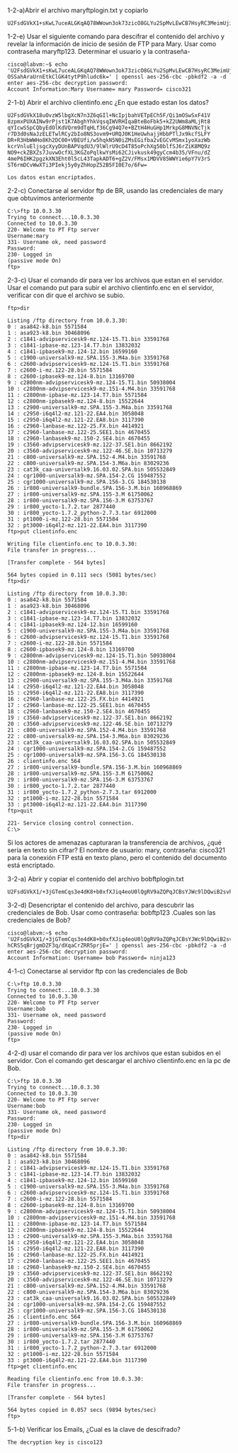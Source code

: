 1-2-a)Abrir el archivo maryftplogin.txt  y copiarlo

    U2FsdGVkX1+sKwL7uceALGKqAQ78WWown3ok73zicO8GLYu2SpMvLEwCB7HsyRC3MeimUjiXRCLwOSSahAraUrnEtkClGK4tytP9hludc6k=

1-2-e) Usar el siguiente comando para descifrar el contenido del archivo y revelar la información de inicio de sesión 
de FTP para Mary. Usar como contraseña maryftp123. Determinar el usuario y la contraseña-

    cisco@labvm:~$ echo 'U2FsdGVkX1+sKwL7uceALGKqAQ78WWown3ok73zicO8GLYu2SpMvLEwCB7HsyRC3MeimUjiXRCLw OSSahAraUrnEtkClGK4tytP9hludc6k=' | openssl aes-256-cbc -pbkdf2 -a -d 
    enter aes-256-cbc decryption password:
    Account Information:Mary Username= mary Password= cisco321

2-1-b) Abrir el archivo clientinfo.enc ¿En que estado estan los datos?

    U2FsdGVkX18uOvzW5lbgXcN7n3Z6qGIl+NcIpjbahVETpECh5F/Qi1mOSwSxF41V
    8zpmxPUXAINw9rPjst1K7AbghYhkVqsqIWVRHIqaBteBoFbk5+kZ2UWm8aMLjRt8
    qYIcwSSpCQbyEdOlKdVQrm9dTqHLf36Cg94Q7e+BZtH4HuGHp1MrkpG8MNVNcTjk
    r7D3d0sNaJzELETwlRCy2bIo8NS3ovm9+URQJ0K1HeUwhajjHbbPTlJx9kcfSLFY
    DR+R3HbWWHo8Kh2DC00+VBEUfi/w5hqkN5N0iZMsEGifba2vEGCvMSmx1yoXazWb
    kcrVnluEljsgcXyyDUnBAPVqdU3/9lWlrU9cD4T85oPchXg50blfSJ6rZiK8MQ9z
    NO9+ckZBXZs7JuvwOcfXL3KGZoPqlkwYsMi62CJivkusk49gyCcm4b35/VFnu/dZ
    4meP6IHK2pgzkXN3Eht0l5cL43TapkADT6+gZ2V/FMsx1MDVV85WWYie6pY7V3rS
    ST6rmDCvWwXTi3PIekj5y0yZhHopZ52B5FI0E7o/6Fw=

    Los datos estan encriptados.

2-2-c) Conectarse al servidor ftp de BR, usando las credenciales de mary que obtuvimos anteriormente

    C:\>ftp 10.0.3.30
    Trying to connect...10.0.3.30
    Connected to 10.0.3.30
    220- Welcome to PT Ftp server
    Username:mary
    331- Username ok, need password
    Password:
    230- Logged in
    (passive mode On)
    ftp>

2-3-c) Usar el comando dir para ver los archivos que estan en el servidor. Usar el comando put para
subir el archivo clientinfo.enc en el servidor, verificar con dir que el archivo se subio.

    ftp>dir
    
    Listing /ftp directory from 10.0.3.30: 
    0 : asa842-k8.bin 5571584
    1 : asa923-k8.bin 30468096
    2 : c1841-advipservicesk9-mz.124-15.T1.bin 33591768
    3 : c1841-ipbase-mz.123-14.T7.bin 13832032
    4 : c1841-ipbasek9-mz.124-12.bin 16599160
    5 : c1900-universalk9-mz.SPA.155-3.M4a.bin 33591768
    6 : c2600-advipservicesk9-mz.124-15.T1.bin 33591768
    7 : c2600-i-mz.122-28.bin 5571584
    8 : c2600-ipbasek9-mz.124-8.bin 13169700
    9 : c2800nm-advipservicesk9-mz.124-15.T1.bin 50938004
    10 : c2800nm-advipservicesk9-mz.151-4.M4.bin 33591768
    11 : c2800nm-ipbase-mz.123-14.T7.bin 5571584
    12 : c2800nm-ipbasek9-mz.124-8.bin 15522644
    13 : c2900-universalk9-mz.SPA.155-3.M4a.bin 33591768
    14 : c2950-i6q4l2-mz.121-22.EA4.bin 3058048
    15 : c2950-i6q4l2-mz.121-22.EA8.bin 3117390
    16 : c2960-lanbase-mz.122-25.FX.bin 4414921
    17 : c2960-lanbase-mz.122-25.SEE1.bin 4670455
    18 : c2960-lanbasek9-mz.150-2.SE4.bin 4670455
    19 : c3560-advipservicesk9-mz.122-37.SE1.bin 8662192
    20 : c3560-advipservicesk9-mz.122-46.SE.bin 10713279
    21 : c800-universalk9-mz.SPA.152-4.M4.bin 33591768
    22 : c800-universalk9-mz.SPA.154-3.M6a.bin 83029236
    23 : cat3k_caa-universalk9.16.03.02.SPA.bin 505532849
    24 : cgr1000-universalk9-mz.SPA.154-2.CG 159487552
    25 : cgr1000-universalk9-mz.SPA.156-3.CG 184530138
    26 : ir800-universalk9-bundle.SPA.156-3.M.bin 160968869
    27 : ir800-universalk9-mz.SPA.155-3.M 61750062
    28 : ir800-universalk9-mz.SPA.156-3.M 63753767
    29 : ir800_yocto-1.7.2.tar 2877440
    30 : ir800_yocto-1.7.2_python-2.7.3.tar 6912000
    31 : pt1000-i-mz.122-28.bin 5571584
    32 : pt3000-i6q4l2-mz.121-22.EA4.bin 3117390
    ftp>put clientinfo.enc
    
    Writing file clientinfo.enc to 10.0.3.30: 
    File transfer in progress...
    
    [Transfer complete - 564 bytes]
    
    564 bytes copied in 0.111 secs (5081 bytes/sec)
    ftp>dir
    
    Listing /ftp directory from 10.0.3.30: 
    0 : asa842-k8.bin 5571584
    1 : asa923-k8.bin 30468096
    2 : c1841-advipservicesk9-mz.124-15.T1.bin 33591768
    3 : c1841-ipbase-mz.123-14.T7.bin 13832032
    4 : c1841-ipbasek9-mz.124-12.bin 16599160
    5 : c1900-universalk9-mz.SPA.155-3.M4a.bin 33591768
    6 : c2600-advipservicesk9-mz.124-15.T1.bin 33591768
    7 : c2600-i-mz.122-28.bin 5571584
    8 : c2600-ipbasek9-mz.124-8.bin 13169700
    9 : c2800nm-advipservicesk9-mz.124-15.T1.bin 50938004
    10 : c2800nm-advipservicesk9-mz.151-4.M4.bin 33591768
    11 : c2800nm-ipbase-mz.123-14.T7.bin 5571584
    12 : c2800nm-ipbasek9-mz.124-8.bin 15522644
    13 : c2900-universalk9-mz.SPA.155-3.M4a.bin 33591768
    14 : c2950-i6q4l2-mz.121-22.EA4.bin 3058048
    15 : c2950-i6q4l2-mz.121-22.EA8.bin 3117390
    16 : c2960-lanbase-mz.122-25.FX.bin 4414921
    17 : c2960-lanbase-mz.122-25.SEE1.bin 4670455
    18 : c2960-lanbasek9-mz.150-2.SE4.bin 4670455
    19 : c3560-advipservicesk9-mz.122-37.SE1.bin 8662192
    20 : c3560-advipservicesk9-mz.122-46.SE.bin 10713279
    21 : c800-universalk9-mz.SPA.152-4.M4.bin 33591768
    22 : c800-universalk9-mz.SPA.154-3.M6a.bin 83029236
    23 : cat3k_caa-universalk9.16.03.02.SPA.bin 505532849
    24 : cgr1000-universalk9-mz.SPA.154-2.CG 159487552
    25 : cgr1000-universalk9-mz.SPA.156-3.CG 184530138
    26 : clientinfo.enc 564
    27 : ir800-universalk9-bundle.SPA.156-3.M.bin 160968869
    28 : ir800-universalk9-mz.SPA.155-3.M 61750062
    29 : ir800-universalk9-mz.SPA.156-3.M 63753767
    30 : ir800_yocto-1.7.2.tar 2877440
    31 : ir800_yocto-1.7.2_python-2.7.3.tar 6912000
    32 : pt1000-i-mz.122-28.bin 5571584
    33 : pt3000-i6q4l2-mz.121-22.EA4.bin 3117390
    ftp>quit
    
    221- Service closing control connection.
    C:\>

Si los actores de amenazas capturaran la transferencia de archivos, ¿qué sería en texto sin cifrar?
El nombre de usuario: mary, contraseña: cisco321 para la conexión FTP está en texto plano, pero el 
contenido del documento está encriptado.

3-2-a) Abrir y copiar el contenido del archivo bobftplogin.txt

    U2FsdGVkX1/+3jGTemCqs3e4dK8+b0xfXJiq4eoU0lQgRV9aZQPqJCBsYJWc9lDQwiB2svhiWSUVhCRS5qBrjgmDZF3q/dXqaCrZRR5prjE=


3-2-d) Desencriptar el contenido del archivo, para descubrir las credenciales de Bob. Usar como contraseña: bobftp123
.Cuales son las credenciales de Bob?

    cisco@labvm:~$ echo 'U2FsdGVkX1/+3jGTemCqs3e4dK8+b0xfXJiq4eoU0lQgRV9aZQPqJCBsYJWc9lDQwiB2svhiWSUV hCRS5qBrjgmDZF3q/dXqaCrZRR5prjE=' | openssl aes-256-cbc -pbkdf2 -a -d 
    enter aes-256-cbc decryption password:
    Account Information: Username= bob Password= ninja123

4-1-c) Conectarse al servidor ftp con las credenciales de Bob

    C:\>ftp 10.0.3.30
    Trying to connect...10.0.3.30
    Connected to 10.0.3.30
    220- Welcome to PT Ftp server
    Username:bob
    331- Username ok, need password
    Password:
    230- Logged in
    (passive mode On)
    ftp>

4-2-d) usar el comando dir para ver los archivos que estan subidos en el servidor. Con el comando
get descargar el archivo clientinfo.enc en la pc de Bob.

    C:\>ftp 10.0.3.30
    Trying to connect...10.0.3.30
    Connected to 10.0.3.30
    220- Welcome to PT Ftp server
    Username:bob
    331- Username ok, need password
    Password:
    230- Logged in
    (passive mode On)
    ftp>dir
    
    Listing /ftp directory from 10.0.3.30: 
    0 : asa842-k8.bin 5571584
    1 : asa923-k8.bin 30468096
    2 : c1841-advipservicesk9-mz.124-15.T1.bin 33591768
    3 : c1841-ipbase-mz.123-14.T7.bin 13832032
    4 : c1841-ipbasek9-mz.124-12.bin 16599160
    5 : c1900-universalk9-mz.SPA.155-3.M4a.bin 33591768
    6 : c2600-advipservicesk9-mz.124-15.T1.bin 33591768
    7 : c2600-i-mz.122-28.bin 5571584
    8 : c2600-ipbasek9-mz.124-8.bin 13169700
    9 : c2800nm-advipservicesk9-mz.124-15.T1.bin 50938004
    10 : c2800nm-advipservicesk9-mz.151-4.M4.bin 33591768
    11 : c2800nm-ipbase-mz.123-14.T7.bin 5571584
    12 : c2800nm-ipbasek9-mz.124-8.bin 15522644
    13 : c2900-universalk9-mz.SPA.155-3.M4a.bin 33591768
    14 : c2950-i6q4l2-mz.121-22.EA4.bin 3058048
    15 : c2950-i6q4l2-mz.121-22.EA8.bin 3117390
    16 : c2960-lanbase-mz.122-25.FX.bin 4414921
    17 : c2960-lanbase-mz.122-25.SEE1.bin 4670455
    18 : c2960-lanbasek9-mz.150-2.SE4.bin 4670455
    19 : c3560-advipservicesk9-mz.122-37.SE1.bin 8662192
    20 : c3560-advipservicesk9-mz.122-46.SE.bin 10713279
    21 : c800-universalk9-mz.SPA.152-4.M4.bin 33591768
    22 : c800-universalk9-mz.SPA.154-3.M6a.bin 83029236
    23 : cat3k_caa-universalk9.16.03.02.SPA.bin 505532849
    24 : cgr1000-universalk9-mz.SPA.154-2.CG 159487552
    25 : cgr1000-universalk9-mz.SPA.156-3.CG 184530138
    26 : clientinfo.enc 564
    27 : ir800-universalk9-bundle.SPA.156-3.M.bin 160968869
    28 : ir800-universalk9-mz.SPA.155-3.M 61750062
    29 : ir800-universalk9-mz.SPA.156-3.M 63753767
    30 : ir800_yocto-1.7.2.tar 2877440
    31 : ir800_yocto-1.7.2_python-2.7.3.tar 6912000
    32 : pt1000-i-mz.122-28.bin 5571584
    33 : pt3000-i6q4l2-mz.121-22.EA4.bin 3117390
    ftp>get clientinfo.enc
    
    Reading file clientinfo.enc from 10.0.3.30: 
    File transfer in progress...
    
    [Transfer complete - 564 bytes]
    
    564 bytes copied in 0.057 secs (9894 bytes/sec)
    ftp>

5-1-b) Verificar los Emails, ¿Cual es la clave de descifrado?

    The decryption key is cisco123

